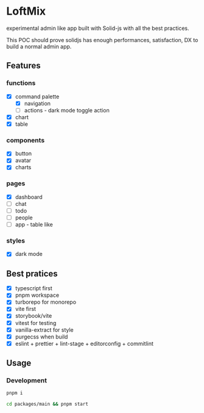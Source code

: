 # LoftMix

experimental admin like app built with Solid-js with all the best practices.

This POC should prove solidjs has enough performances, satisfaction, DX to build a normal admin app.

## Features

### functions

- [x] command palette
  - [x] navigation
  - [ ] actions - dark mode toggle action
- [x] chart
- [x] table

### components

- [x] button
- [x] avatar
- [x] charts

### pages

- [x] dashboard
- [ ] chat
- [ ] todo
- [ ] people
- [ ] app - table like

### styles

- [x] dark mode

## Best pratices

- [x] typescript first
- [x] pnpm workspace
- [x] turborepo for monorepo
- [x] vite first
- [x] storybook/vite
- [x] vitest for testing
- [x] vanilla-extract for style
- [x] purgecss when build
- [x] eslint + prettier + lint-stage + editorconfig + commitlint

## Usage

### Development

```bash
pnpm i

cd packages/main && pnpm start
```

